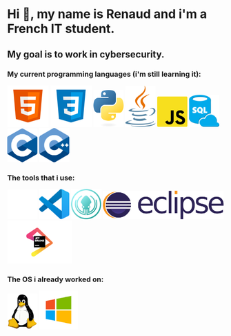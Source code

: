 # Hi 👋, my name is Renaud and i'm a French IT student.

## My goal is to work in cybersecurity.

### My current programming languages (i'm still learning it):

![html](html.png)
![css](css.png)
<img src="python.png" alt="python" width="70"/>
<img src="java.png" alt="java" width="70">
<img src="javascript.png" alt="JS" width="70">
<img src="SQL.png" alt="SQL" width="70">
<img src="C.svg" alt="C" width="70">
<img src="C++.svg" alt="C++" width="70">

### The tools that i use:

<img src="github.png" alt="github" width="70">
<img src="VSC.svg" alt="vsc" width="70">
<img src="gitkraken.svg" alt="gitkraken" width="70">
<img src="eclipse.svg" alt="eclipse" width="280">
<img src="JetBrains.svg" alt="JB" width="150">

### The OS i already worked on:

<img src="Tux.webp" alt="tux" width="70">
<img src="windows.png" alt="windows" width="90">
